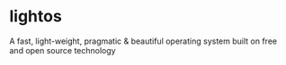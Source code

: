 # lightos
A fast, light-weight, pragmatic &amp; beautiful operating system built on free and open source technology
